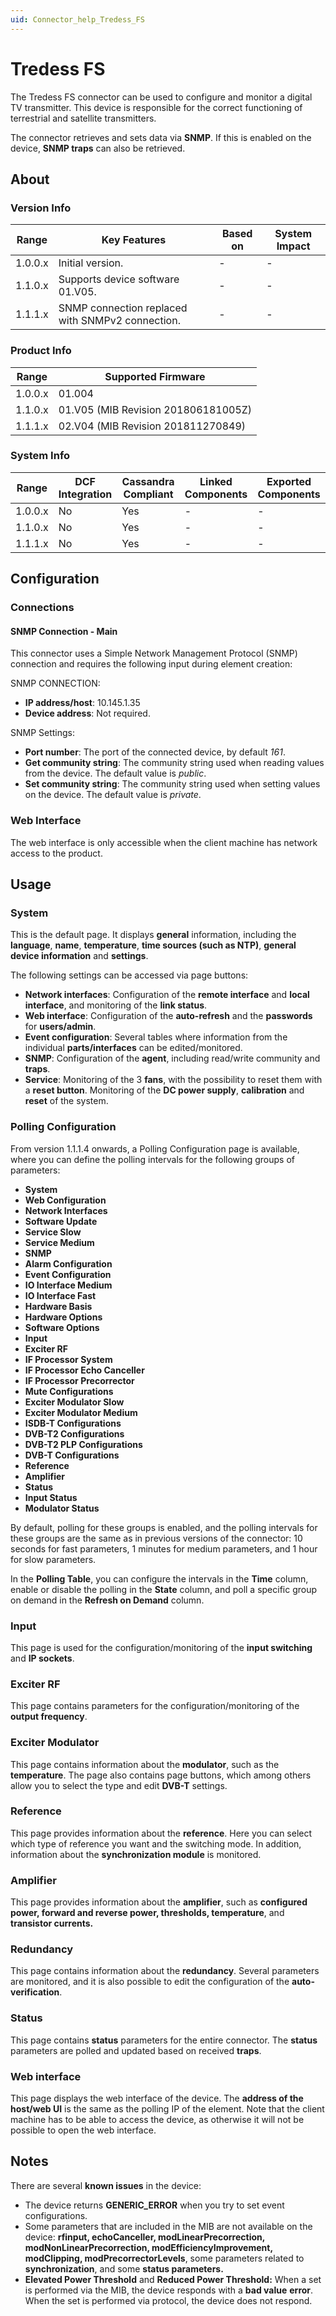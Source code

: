 ```yaml
---
uid: Connector_help_Tredess_FS
---
```


# Tredess FS

The Tredess FS connector can be used to configure and monitor a digital TV transmitter. This device is responsible for the correct functioning of terrestrial and satellite transmitters.

The connector retrieves and sets data via **SNMP**. If this is enabled on the device, **SNMP traps** can also be retrieved.

## About

### Version Info

| **Range** | **Key Features**                                 | **Based on** | **System Impact** |
|-----------|--------------------------------------------------|--------------|-------------------|
| 1.0.0.x   | Initial version.                                 | -            | -                 |
| 1.1.0.x   | Supports device software 01.V05.                 | -            | -                 |
| 1.1.1.x   | SNMP connection replaced with SNMPv2 connection. | -            | -                 |

### Product Info

| Range     | Supported Firmware                  |
|-----------|-------------------------------------|
| 1.0.0.x   | 01.004                              |
| 1.1.0.x   | 01.V05 (MIB Revision 201806181005Z) |
| 1.1.1.x   | 02.V04 (MIB Revision 201811270849)  |

### System Info

| Range     | DCF Integration     | Cassandra Compliant     | Linked Components     | Exported Components     |
|-----------|---------------------|-------------------------|-----------------------|-------------------------|
| 1.0.0.x   | No                  | Yes                     | -                     | -                       |
| 1.1.0.x   | No                  | Yes                     | -                     | -                       |
| 1.1.1.x   | No                  | Yes                     | -                     | -                       |

## Configuration

### Connections

#### SNMP Connection - Main

This connector uses a Simple Network Management Protocol (SNMP) connection and requires the following input during element creation:

SNMP CONNECTION:

- **IP address/host**: 10.145.1.35
- **Device address**: Not required.

SNMP Settings:

- **Port number**: The port of the connected device, by default *161*.
- **Get community string**: The community string used when reading values from the device. The default value is *public*.
- **Set community string**: The community string used when setting values on the device. The default value is *private*.

### Web Interface

The web interface is only accessible when the client machine has network access to the product.

## Usage

### System

This is the default page. It displays **general** information, including the **language**, **name**, **temperature**, **time sources (such as NTP)**, **general device information** and **settings**.

The following settings can be accessed via page buttons:

- **Network interfaces**: Configuration of the **remote interface** and **local interface**, and monitoring of the **link status**.
- **Web interface**: Configuration of the **auto-refresh** and the **passwords** for **users/admin**.
- **Event configuration**: Several tables where information from the individual **parts/interfaces** can be edited/monitored.
- **SNMP**: Configuration of the **agent**, including read/write community and **traps**.
- **Service**: Monitoring of the 3 **fans**, with the possibility to reset them with a **reset button**. Monitoring of the **DC power supply**, **calibration** and **reset** of the system.

### Polling Configuration

From version 1.1.1.4 onwards, a Polling Configuration page is available, where you can define the polling intervals for the following groups of parameters:

- **System**
- **Web Configuration**
- **Network Interfaces**
- **Software Update**
- **Service Slow**
- **Service Medium**
- **SNMP**
- **Alarm Configuration**
- **Event Configuration**
- **IO Interface Medium**
- **IO Interface Fast**
- **Hardware Basis**
- **Hardware Options**
- **Software Options**
- **Input**
- **Exciter RF**
- **IF Processor System**
- **IF Processor Echo Canceller**
- **IF Processor Precorrector**
- **Mute Configurations**
- **Exciter Modulator Slow**
- **Exciter Modulator Medium**
- **ISDB-T Configurations**
- **DVB-T2 Configurations**
- **DVB-T2 PLP Configurations**
- **DVB-T Configurations**
- **Reference**
- **Amplifier**
- **Status**
- **Input Status**
- **Modulator Status**

By default, polling for these groups is enabled, and the polling intervals for these groups are the same as in previous versions of the connector: 10 seconds for fast parameters, 1 minutes for medium parameters, and 1 hour for slow parameters.

In the **Polling Table**, you can configure the intervals in the **Time** column, enable or disable the polling in the **State** column, and poll a specific group on demand in the **Refresh on Demand** column.

### Input

This page is used for the configuration/monitoring of the **input switching** and **IP sockets**.

### Exciter RF

This page contains parameters for the configuration/monitoring of the **output frequency**.

### Exciter Modulator

This page contains information about the **modulator**, such as the **temperature**. The page also contains page buttons, which among others allow you to select the type and edit **DVB-T** settings.

### Reference

This page provides information about the **reference**. Here you can select which type of reference you want and the switching mode. In addition, information about the **synchronization module** is monitored.

### Amplifier

This page provides information about the **amplifier**, such as **configured power, forward and reverse power, thresholds, temperature**, and **transistor currents.**

### Redundancy

This page contains information about the **redundancy**. Several parameters are monitored, and it is also possible to edit the configuration of the **auto-verification**.

### Status

This page contains **status** parameters for the entire connector. The **status** parameters are polled and updated based on received **traps**.

### Web interface

This page displays the web interface of the device. The **address of the host/web UI** is the same as the polling IP of the element. Note that the client machine has to be able to access the device, as otherwise it will not be possible to open the web interface.

## Notes

There are several **known issues** in the device:

- The device returns **GENERIC_ERROR** when you try to set event configurations.
- Some parameters that are included in the MIB are not available on the device: **rfinput, echoCanceller, modLinearPrecorrection, modNonLinearPrecorrection, modEfficiencyImprovement, modClipping, modPrecorrectorLevels**, some parameters related to **synchronization**, and some **status parameters.**
- **Elevated Power Threshold** and **Reduced Power Threshold:** When a set is performed via the MIB, the device responds with a **bad value** **error**. When the set is performed via protocol, the device does not respond.
